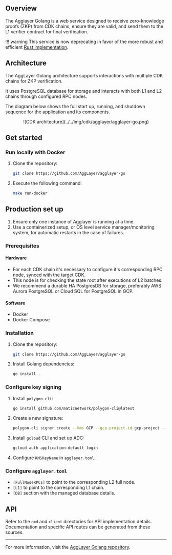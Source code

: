 ## Overview

The Agglayer Golang is a web service designed to receive zero-knowledge proofs (ZKP) from CDK chains, ensure they are valid, and send them to the L1 verifier contract for final verification.

!!! warning
    This service is now deprecating in favor of the more robust and efficient [Rust implementation](agglayer-rs.md).

## Architecture

The AggLayer Golang architecture supports interactions with multiple CDK chains for ZKP verification. 

It uses PostgreSQL database for storage and interacts with both L1 and L2 chains through configured RPC nodes.

The diagram below shows the full start up, running, and shutdown sequence for the application and its components.

<center>
![CDK architecture](../../img/cdk/agglayer/agglayer-go.png)
</center>

## Get started

### Run locally with Docker

1. Clone the repository:

    ```bash
    git clone https://github.com/AggLayer/agglayer-go
    ```

2. Execute the following command:

    ```bash
    make run-docker
    ```

## Production set up

1. Ensure only one instance of Agglayer is running at a time.
2. Use a containerized setup, or OS level service manager/monitoring system, for automatic restarts in the case of failures.

### Prerequisites

#### Hardware

- For each CDK chain it's necessary to configure it's corresponding RPC node, synced with the target CDK. 
- This node is for checking the state root after executions of L2 batches.
- We recommend a durable HA PostgresDB for storage, preferably AWS Aurora PostgreSQL or Cloud SQL for PostgreSQL in GCP.

#### Software

- Docker
- Docker Compose

### Installation

1. Clone the repository:

    ```bash
    git clone https://github.com/AggLayer/agglayer-go
    ```

2. Install Golang dependencies:

    ```bash
    go install .
    ```

### Configure key signing 

1. Install `polygon-cli`:

    ```bash
    go install github.com/maticnetwork/polygon-cli@latest
    ```

2. Create a new signature:

    ```bash
    polygon-cli signer create --kms GCP --gcp-project-id gcp-project --key-id mykey-tmp
    ```

3. Install `gcloud` CLI and set up ADC:

    ```bash
    gcloud auth application-default login
    ```

4. Configure `KMSKeyName` in `agglayer.toml`.

### Configure `agglayer.toml`

* `[FullNodeRPCs]` to point to the corresponding L2 full node.
* `[L1]` to point to the corresponding L1 chain.
* `[DB]` section with the managed database details.

## API

Refer to the `cmd` and `client` directories for API implementation details. Documentation and specific API routes can be generated from these sources.

---

For more information, visit the [AggLayer Golang repository](https://github.com/AggLayer/agglayer-go).
